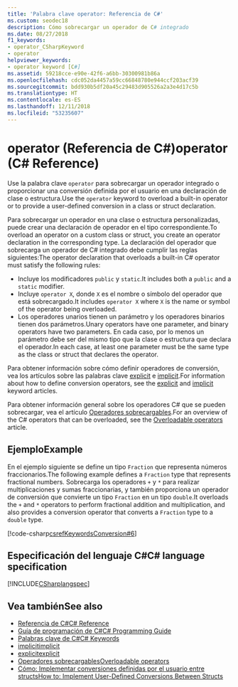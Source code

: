 ```yaml
---
title: 'Palabra clave operator: Referencia de C#'
ms.custom: seodec18
description: Cómo sobrecargar un operador de C# integrado
ms.date: 08/27/2018
f1_keywords:
- operator_CSharpKeyword
- operator
helpviewer_keywords:
- operator keyword [C#]
ms.assetid: 59218cce-e90e-42f6-a6bb-30300981b86a
ms.openlocfilehash: cdc052da4457a59cc66848780e944ccf203acf39
ms.sourcegitcommit: bdd930b5df20a45c29483d905526a2a3e4d17c5b
ms.translationtype: HT
ms.contentlocale: es-ES
ms.lasthandoff: 12/11/2018
ms.locfileid: "53235607"
---
```

# <a name="operator-c-reference"></a><span data-ttu-id="b10a4-103">operator (Referencia de C#)</span><span class="sxs-lookup"><span data-stu-id="b10a4-103">operator (C# Reference)</span></span>

<span data-ttu-id="b10a4-104">Use la palabra clave `operator` para sobrecargar un operador integrado o proporcionar una conversión definida por el usuario en una declaración de clase o estructura.</span><span class="sxs-lookup"><span data-stu-id="b10a4-104">Use the `operator` keyword to overload a built-in operator or to provide a user-defined conversion in a class or struct declaration.</span></span>

<span data-ttu-id="b10a4-105">Para sobrecargar un operador en una clase o estructura personalizadas, puede crear una declaración de operador en el tipo correspondiente.</span><span class="sxs-lookup"><span data-stu-id="b10a4-105">To overload an operator on a custom class or struct, you create an operator declaration in the corresponding type.</span></span> <span data-ttu-id="b10a4-106">La declaración del operador que sobrecarga un operador de C# integrado debe cumplir las reglas siguientes:</span><span class="sxs-lookup"><span data-stu-id="b10a4-106">The operator declaration that overloads a built-in C# operator must satisfy the following rules:</span></span>

- <span data-ttu-id="b10a4-107">Incluye los modificadores `public` y `static`.</span><span class="sxs-lookup"><span data-stu-id="b10a4-107">It includes both a `public` and a `static` modifier.</span></span>
- <span data-ttu-id="b10a4-108">Incluye `operator X`, donde `X` es el nombre o símbolo del operador que está sobrecargado.</span><span class="sxs-lookup"><span data-stu-id="b10a4-108">It includes `operator X` where `X` is the name or symbol of the operator being overloaded.</span></span>
- <span data-ttu-id="b10a4-109">Los operadores unarios tienen un parámetro y los operadores binarios tienen dos parámetros.</span><span class="sxs-lookup"><span data-stu-id="b10a4-109">Unary operators have one parameter, and binary operators have two parameters.</span></span> <span data-ttu-id="b10a4-110">En cada caso, por lo menos un parámetro debe ser del mismo tipo que la clase o estructura que declara el operador.</span><span class="sxs-lookup"><span data-stu-id="b10a4-110">In each case, at least one parameter must be the same type as the class or struct that declares the operator.</span></span>

<span data-ttu-id="b10a4-111">Para obtener información sobre cómo definir operadores de conversión, vea los artículos sobre las palabras clave [explicit](explicit.md) e [implicit](implicit.md).</span><span class="sxs-lookup"><span data-stu-id="b10a4-111">For information about how to define conversion operators, see the [explicit](explicit.md) and [implicit](implicit.md) keyword articles.</span></span>

<span data-ttu-id="b10a4-112">Para obtener información general sobre los operadores C# que se pueden sobrecargar, vea el artículo [Operadores sobrecargables](../../programming-guide/statements-expressions-operators/overloadable-operators.md).</span><span class="sxs-lookup"><span data-stu-id="b10a4-112">For an overview of the C# operators that can be overloaded, see the [Overloadable operators](../../programming-guide/statements-expressions-operators/overloadable-operators.md) article.</span></span>

## <a name="example"></a><span data-ttu-id="b10a4-113">Ejemplo</span><span class="sxs-lookup"><span data-stu-id="b10a4-113">Example</span></span>

<span data-ttu-id="b10a4-114">En el ejemplo siguiente se define un tipo `Fraction` que representa números fraccionarios.</span><span class="sxs-lookup"><span data-stu-id="b10a4-114">The following example defines a `Fraction` type that represents fractional numbers.</span></span> <span data-ttu-id="b10a4-115">Sobrecarga los operadores `+` y `*` para realizar multiplicaciones y sumas fraccionarias, y también proporciona un operador de conversión que convierte un tipo `Fraction` en un tipo `double`.</span><span class="sxs-lookup"><span data-stu-id="b10a4-115">It overloads the `+` and `*` operators to perform fractional addition and multiplication, and also provides a conversion operator that converts a `Fraction` type to a `double` type.</span></span>

[!code-csharp[csrefKeywordsConversion#6](~/samples/snippets/csharp/VS_Snippets_VBCSharp/csrefKeywordsConversion/CS/csrefKeywordsConversion.cs#6)]

## <a name="c-language-specification"></a><span data-ttu-id="b10a4-116">Especificación del lenguaje C#</span><span class="sxs-lookup"><span data-stu-id="b10a4-116">C# language specification</span></span>

[!INCLUDE[CSharplangspec](~/includes/csharplangspec-md.md)]

## <a name="see-also"></a><span data-ttu-id="b10a4-117">Vea también</span><span class="sxs-lookup"><span data-stu-id="b10a4-117">See also</span></span>

- [<span data-ttu-id="b10a4-118">Referencia de C#</span><span class="sxs-lookup"><span data-stu-id="b10a4-118">C# Reference</span></span>](../index.md)
- [<span data-ttu-id="b10a4-119">Guía de programación de C#</span><span class="sxs-lookup"><span data-stu-id="b10a4-119">C# Programming Guide</span></span>](../../programming-guide/index.md)
- [<span data-ttu-id="b10a4-120">Palabras clave de C#</span><span class="sxs-lookup"><span data-stu-id="b10a4-120">C# Keywords</span></span>](index.md)
- [<span data-ttu-id="b10a4-121">implicit</span><span class="sxs-lookup"><span data-stu-id="b10a4-121">implicit</span></span>](implicit.md)
- [<span data-ttu-id="b10a4-122">explicit</span><span class="sxs-lookup"><span data-stu-id="b10a4-122">explicit</span></span>](explicit.md)
- [<span data-ttu-id="b10a4-123">Operadores sobrecargables</span><span class="sxs-lookup"><span data-stu-id="b10a4-123">Overloadable operators</span></span>](../../programming-guide/statements-expressions-operators/overloadable-operators.md)
- [<span data-ttu-id="b10a4-124">Cómo: Implementar conversiones definidas por el usuario entre structs</span><span class="sxs-lookup"><span data-stu-id="b10a4-124">How to: Implement User-Defined Conversions Between Structs</span></span>](../../programming-guide/statements-expressions-operators/how-to-implement-user-defined-conversions-between-structs.md)

